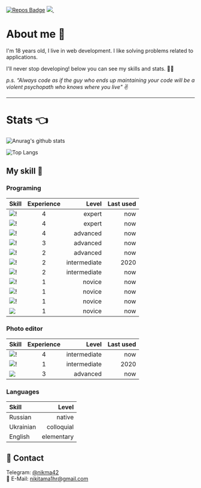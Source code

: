 [![Repos Badge](https://badges.pufler.dev/repos/Nikita-Ma)](https://github.com/Nikita-Ma)
<a href="https://t.me/nikma42">
![](https://badges.aleen42.com/src/telegram.svg)
</a>
![]()
# About me 🌠

I'm 18 years old, I live in web development. I like solving problems related to applications.

I'll never stop developing! below you can see my skills and stats. 👩‍🏫

_p.s. “Always code as if the guy who ends up maintaining your code will be a violent psychopath who knows where you live"_ ✌

---
# Stats 👈
![Anurag's github stats](https://github-readme-stats.vercel.app/api?username=Nikita-Ma&theme=calm&show_icons=true)

![Top Langs](https://github-readme-stats.vercel.app/api/top-langs/?username=Nikita-Ma&layout=Demo)


## My skill 💪

### Programing

| Skill  | Experience  | Level | Last used |
|:------------- |:---------------:| -------------:| -------------:| 
|  ![!](https://img.shields.io/badge/HTML5-E34F26?style=for-the-badge&logo=html5&logoColor=white)      | 4 |     expert | now | 
| ![!](https://img.shields.io/badge/CSS3-1572B6?style=for-the-badge&logo=css3&logoColor=white)     | 4        |     expert  | now |
| ![!](https://img.shields.io/badge/Sass-CC6699?style=for-the-badge&logo=sass&logoColor=white)  | 4       |     advanced  | now |
| ![!](https://img.shields.io/badge/JavaScript-F7DF1E?style=for-the-badge&logo=javascript&logoColor=black) | 3        |     advanced  | now |
|  ![!](https://img.shields.io/badge/React-20232A?style=for-the-badge&logo=react&logoColor=61DAFB) | 2        |     advanced  | now | 
|  ![!](https://img.shields.io/badge/React_Native-20232A?style=for-the-badge&logo=react&logoColor=61DAFB) | 2  | intermediate      |        2020 |
|  ![!](https://img.shields.io/badge/Redux-593D88?style=for-the-badge&logo=redux&logoColor=white) | 2   | intermediate        |       now |
|  ![!](https://img.shields.io/badge/Node.js-43853D?style=for-the-badge&logo=node.js&logoColor=white) | 1  |novice        |       now|
|  ![!](https://img.shields.io/badge/Express.js-404D59?style=for-the-badge&logo=express&logoColor=orange) | 1  | novice        |       now|
|  ![!](https://img.shields.io/badge/MongoDB-4EA94B?style=for-the-badge&logo=mongodb&logoColor=white)| 1  | novice       |        now |
|  ![](https://img.shields.io/static/v1?label=Mongoose&message=v5&color=critical)| 1  | novice       |        now |



### Photo editor
| Skill  | Experience  | Level | Last used |
|:------------- |:---------------:| -------------:|  -------------:| 
|  ![!](https://aleen42.github.io/badges/src/photoshop.svg)    | 4   | intermediate        |       now |
|  ![!](https://aleen42.github.io/badges/src/illustrator.svg)  | 1   | intermediate        |       2020 |
|  ![](https://img.shields.io/static/v1?label=Figma&message=vNow&color=ff69b4)   | 3   | advanced        |       now |
### Languages

| Skill  | Level
|:------------- | -------------:| 
|  Russian | native   |     
|  Ukrainian | colloquial   |     
|  English | elementary   |     
## 📣 Contact
Telegram: <a href="https://t.me/nikma42">@nikma42</a>  
📧 E-Mail: <a href="nikitama1hr@gmail.com">nikitama1hr@gmail.com</a>  
 
